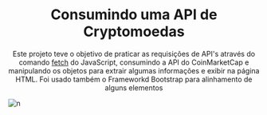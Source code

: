<h1 align='center'>Consumindo uma API de Cryptomoedas</h1>



<p align='center'>Este projeto teve o objetivo de praticar as requisições de API's através do comando <u>fetch</u> do JavaScript, consumindo a API do CoinMarketCap e manipulando os objetos para extrair algumas informações e exibir na página HTML.
    Foi usado também o Frameworkd Bootstrap para alinhamento de alguns elementos
</p>

![n](https://user-images.githubusercontent.com/30630150/102362070-b63a9600-3f92-11eb-8c48-5a1320f91dd2.png)
